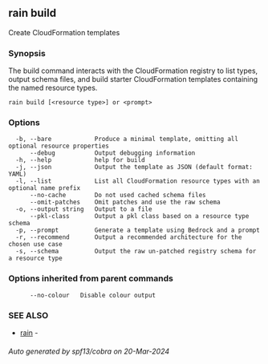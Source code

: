 ## rain build

Create CloudFormation templates

### Synopsis

The build command interacts with the CloudFormation registry to list types, output schema files, and build starter CloudFormation templates containing the named resource types.

```
rain build [<resource type>] or <prompt>
```

### Options

```
  -b, --bare            Produce a minimal template, omitting all optional resource properties
      --debug           Output debugging information
  -h, --help            help for build
  -j, --json            Output the template as JSON (default format: YAML)
  -l, --list            List all CloudFormation resource types with an optional name prefix
      --no-cache        Do not used cached schema files
      --omit-patches    Omit patches and use the raw schema
  -o, --output string   Output to a file
      --pkl-class       Output a pkl class based on a resource type schema
  -p, --prompt          Generate a template using Bedrock and a prompt
  -r, --recommend       Output a recommended architecture for the chosen use case
  -s, --schema          Output the raw un-patched registry schema for a resource type
```

### Options inherited from parent commands

```
      --no-colour   Disable colour output
```

### SEE ALSO

* [rain](index.md)	 - 

###### Auto generated by spf13/cobra on 20-Mar-2024
